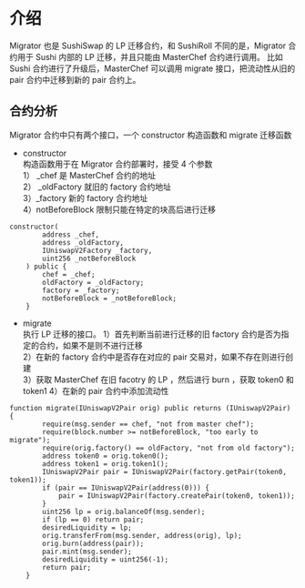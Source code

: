 # 介绍  
Migrator 也是 SushiSwap 的 LP 迁移合约，和 SushiRoll 不同的是，Migrator 合约用于 Sushi 内部的 LP 迁移，并且只能由 MasterChef 合约进行调用。 
比如 Sushi 合约进行了升级后，MasterChef 可以调用 migrate 接口，把流动性从旧的 pair 合约中迁移到新的 pair 合约上。


## 合约分析  
Migrator 合约中只有两个接口，一个 constructor 构造函数和 migrate 迁移函数  

- constructor  
构造函数用于在 Migrator 合约部署时，接受 4 个参数   
1） _chef 是 MasterChef 合约的地址    
2） _oldFactory 就旧的 factory 合约地址   
3）_factory 新的 factory 合约地址   
4）notBeforeBlock 限制只能在特定的块高后进行迁移     

```solidity
constructor(
        address _chef,
        address _oldFactory,
        IUniswapV2Factory _factory,
        uint256 _notBeforeBlock
    ) public {
        chef = _chef;
        oldFactory = _oldFactory;
        factory = _factory;
        notBeforeBlock = _notBeforeBlock;
    }
```

- migrate   
执行 LP 迁移的接口。
1）首先判断当前进行迁移的旧 factory 合约是否为指定的合约，如果不是则不进行迁移  
2）在新的 factory 合约中是否存在对应的 pair 交易对，如果不存在则进行创建  
3）获取 MasterChef 在旧 facotry 的 LP ，然后进行 burn ，获取 token0 和 token1
4）在新的 pair 合约中添加流动性  

```solidity
function migrate(IUniswapV2Pair orig) public returns (IUniswapV2Pair) {
        require(msg.sender == chef, "not from master chef");
        require(block.number >= notBeforeBlock, "too early to migrate");
        require(orig.factory() == oldFactory, "not from old factory");
        address token0 = orig.token0();
        address token1 = orig.token1();
        IUniswapV2Pair pair = IUniswapV2Pair(factory.getPair(token0, token1));
        if (pair == IUniswapV2Pair(address(0))) {
            pair = IUniswapV2Pair(factory.createPair(token0, token1));
        }
        uint256 lp = orig.balanceOf(msg.sender);
        if (lp == 0) return pair;
        desiredLiquidity = lp;
        orig.transferFrom(msg.sender, address(orig), lp);
        orig.burn(address(pair));
        pair.mint(msg.sender);
        desiredLiquidity = uint256(-1);
        return pair;
    }
```
